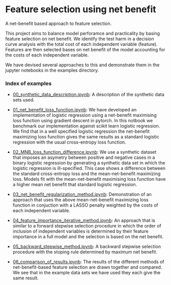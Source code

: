# Feature selection using net benefit
A net-benefit based approach to feature selection.


This project aims to balance model perforamce and practicality by basing feature selection on net benefit. We identify the test harm in a decision curve analysis with the total cost of each independent variable (feature). Features are then selected bases on net benefit of the model accounting for the costs of each independent variable.

We have devised several approaches to this and demonstrate them in the jupyter notebooks in the examples directory.

### Index of examples

* [00_synthetic_data_description.ipynb](./examples/00_synthetic_data_description.ipynb): A description of the synthetic data sets used.

* [01_net_benefit_loss_function.ipynb](./examples/01_net_benefit_loss_function.ipynb): We have developed an implementation of logistic regression using a net-benefit maximising loss function using gradient descent in pytorch. In this notbook we benchmark our implementation against scikit learn logistic regression. We find that in a well specified logistic regression the net-benefit maximizing loss function gives the same results as a standard logistic regression with the usual cross-entropy loss function.

* [02_MNB_loss_function_difference.ipynb](./examples/02_MNB_loss_function_difference.ipynb): We use a synthetic dataset that imposes an asymetry between positive and negative cases in a binary logistic regression by generating a synthetic data set in which the logistic regression is ill-specified. This case shows a difference between the standard cross-entropy loss and the mean-net-benefit maximizing loss. Models fit with the mean-net-benefit maximising loss function have a higher mean net benefit that standard logistic regression.

* [03_net_benefit_regularization_method.ipynb](./examples/03_net_benefit_regularization_method.ipynb): Demonstration of an approach that uses the above mean-net-benefit maximizing loss function in conjuction with a LASSO penalty weighted by the costs of each independent variable.

* [04_feature_importance_iterative_method.ipynb](./examples/04_feature_importance_iterative_method.ipynb): An approach that is similar to a forward stepwise selection procedure in which the order of inclusion of independent variables is determined by their feature importance in a full model and the selection is based on the net benefit.

* [05_backward_stepwise_method.ipynb](./examples/05_backward_stepwise_method.ipynb): A backward stepwise selection procedure with the stoping rule determined by maximum net benefit.

* [06_comparison_of_results.ipynb](./examples/06_comparison_of_results.ipynb): The results of the different methods of net-benefit-based feature selection are drawn together and compared. We see that in the example data sets we have used they each give the same result.